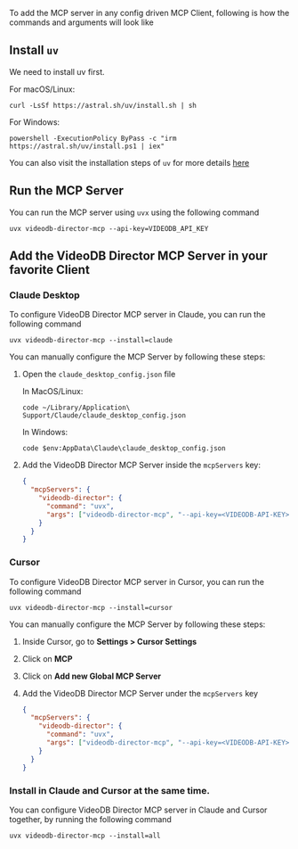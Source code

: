 To add the MCP server in any config driven MCP Client, following is how the commands and arguments will look like

## Install `uv`
We need to install uv first.

For macOS/Linux:
```
curl -LsSf https://astral.sh/uv/install.sh | sh
```
For Windows:

```
powershell -ExecutionPolicy ByPass -c "irm https://astral.sh/uv/install.ps1 | iex"
```

You can also visit the installation steps of `uv` for more details [here](https://docs.astral.sh/uv/getting-started/installation)

## Run the MCP Server
You can run the MCP server using `uvx` using the following command

```
uvx videodb-director-mcp --api-key=VIDEODB_API_KEY
```

## Add the VideoDB Director MCP Server in your favorite Client

### Claude Desktop

To configure VideoDB Director MCP server in Claude, you can run the following command

```uvx videodb-director-mcp --install=claude```

You can manually configure the MCP Server by following these steps:

1. Open the `claude_desktop_config.json` file

   In MacOS/Linux:

   ```
   code ~/Library/Application\ Support/Claude/claude_desktop_config.json
   ```

   In Windows:

   ```
   code $env:AppData\Claude\claude_desktop_config.json
   ```

2. Add the VideoDB Director MCP Server inside the `mcpServers` key:

   ```json
   {
     "mcpServers": {
       "videodb-director": {
         "command": "uvx",
         "args": ["videodb-director-mcp", "--api-key=<VIDEODB-API-KEY>"]
       }
     }
   }
   ```

### Cursor

To configure VideoDB Director MCP server in Cursor, you can run the following command

```uvx videodb-director-mcp --install=cursor```

You can manually configure the MCP Server by following these steps:

1. Inside Cursor, go to **Settings > Cursor Settings**
2. Click on **MCP**
3. Click on **Add new Global MCP Server**
4. Add the VideoDB Director MCP Server under the `mcpServers` key

   ```json
   {
     "mcpServers": {
       "videodb-director": {
         "command": "uvx",
         "args": ["videodb-director-mcp", "--api-key=<VIDEODB-API-KEY>"]
       }
     }
   }
   ```

### Install in Claude and Cursor at the same time.
You can configure VideoDB Director MCP server in Claude and Cursor together, by running the following command

```uvx videodb-director-mcp --install=all```
